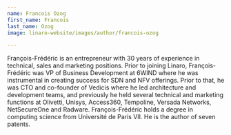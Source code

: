 ```yaml
---
name: Francois Ozog
first_name: Francois
last_name: Ozog
image: linaro-website/images/author/francois-ozog

---
```


François-Frédéric is an entrepreneur with 30 years of experience in technical, sales and marketing positions. Prior to joining Linaro, François-Frédéric was VP of Business Development at 6WIND where he was instrumental in creating success for SDN and NFV offerings. Prior to that, he was CTO and co-founder of Vedicis where he led architecture and development teams, and previously he held several technical and marketing functions at Olivetti, Unisys, Access360, Tempoline, Versada Networks, NetSecureOne and Radware. François-Frédéric holds a degree in computing science from Université de Paris VII. He is the author of seven patents.

